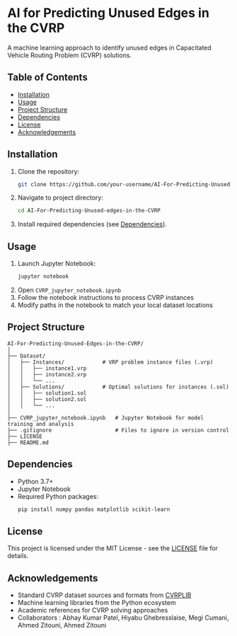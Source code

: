 
# AI for Predicting Unused Edges in the CVRP

A machine learning approach to identify unused edges in Capacitated Vehicle Routing Problem (CVRP) solutions.

## Table of Contents
- [Installation](#installation)
- [Usage](#usage)
- [Project Structure](#project-structure)
- [Dependencies](#dependencies)
- [License](#license)
- [Acknowledgements](#acknowledgements)

## Installation

1. Clone the repository:
   ```bash
   git clone https://github.com/your-username/AI-For-Predicting-Unused-edges-in-the-CVRP.git
   ```
2. Navigate to project directory:
   ```bash
   cd AI-For-Predicting-Unused-edges-in-the-CVRP
   ```
3. Install required dependencies (see [Dependencies](#dependencies)).

## Usage

1. Launch Jupyter Notebook:
   ```bash
   jupyter notebook
   ```
2. Open `CVRP_jupyter_notebook.ipynb`
3. Follow the notebook instructions to process CVRP instances
4. Modify paths in the notebook to match your local dataset locations

## Project Structure

```
AI-For-Predicting-Unused-Edges-in-the-CVRP/
│
├── Dataset/  
│   ├── Instances/            # VRP problem instance files (.vrp)  
│   │   ├── instance1.vrp  
│   │   ├── instance2.vrp  
│   │   └── ...  
│   ├── Solutions/            # Optimal solutions for instances (.sol)  
│   │   ├── solution1.sol  
│   │   ├── solution2.sol  
│   │   └── ...  
│
├── CVRP_jupyter_notebook.ipynb   # Jupyter Notebook for model training and analysis  
├── .gitignore                    # Files to ignore in version control  
├── LICENSE
├── README.md                      
```

## Dependencies

- Python 3.7+
- Jupyter Notebook
- Required Python packages:
  ```bash
  pip install numpy pandas matplotlib scikit-learn
  ```

## License

This project is licensed under the MIT License - see the [LICENSE](LICENSE) file for details.

## Acknowledgements

- Standard CVRP dataset sources and formats from [CVRPLIB](https://vrp.galgos.inf.puc-rio.br/)
- Machine learning libraries from the Python ecosystem
- Academic references for CVRP solving approaches
- Collaborators : Abhay Kumar Patel, Hiyabu Ghebresslaise, Megi Cumani, Ahmed Zitouni, Ahmed Zitouni

